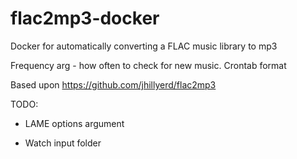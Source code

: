 # flac2mp3-docker
Docker for automatically converting a FLAC music library to mp3

Frequency arg - how often to check for new music. Crontab format

Based upon https://github.com/jhillyerd/flac2mp3

TODO:

- LAME options argument

- Watch input folder
